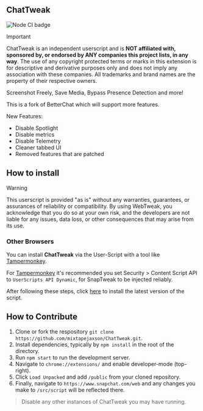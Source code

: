 
## ChatTweak

![Node CI badge](https://github.com/mixtapejaxson/ChatTweak/actions/workflows/node.js.yml/badge.svg)

> [!IMPORTANT]  
> ChatTweak is an independent userscript and is **NOT affiliated with, sponsored by, or endorsed by ANY companies this project lists, in any way**. The use of any copyright protected terms or marks in this extension is for descriptive and derivative purposes only and does not imply any association with these companies. All trademarks and brand names are the property of their respective owners.

Screenshot Freely, Save Media, Bypass Presence Detection and more!

This is a fork of BetterChat which will support more features.

New Features:
* Disable Spotlight
* Disable metrics
* Disable Telemetry
* Cleaner tabbed UI
* Removed features that are patched

## How to install

> [!WARNING]
> This userscript is provided "as is" without any warranties, guarantees, or assurances of reliability or compatibility. By using WebTweak, you acknowledge that you do so at your own risk, and the developers are not liable for any issues, data loss, or other consequences that may arise from its use.

### Other Browsers

You can install **ChatTweak** via the User-Script with a tool like [Tampermonkey](https://www.tampermonkey.net/).

For [Tampermonkey](https://www.tampermonkey.net/) it's recommended you set Security > Content Script API to `UserScripts API Dynamic`, for SnapTweak to be injected reliably.

After following these steps, click [here](https://github.com/mixtapejaxson/ChatTweak/raw/refs/heads/master/build/ChatTweak.user.js) to install the latest version of the script.

## How to Contribute

1. Clone or fork the respository `git clone https://github.com/mixtapejaxson/ChatTweak.git`.
2. Install dependencies, typically by `npm install` in the root of the directory.
3. Run `npm start` to run the development server.
4. Navigate to `chrome://extensions/` and enable developer-mode (top-right).
5. Click `Load Unpacked` and add `/public` from your cloned repository.
6. Finally, navigate to `https://www.snapchat.com/web` and any changes you make to `/src/script` will be reflected there.

> Disable any other instances of ChatTweak you may have running.



